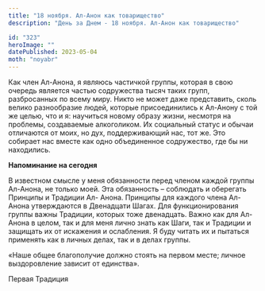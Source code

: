 ```yaml
---
title: "18 ноября. Ал-Анон как товарищество"
description: "День за Днем - 18 ноября. Ал-Анон как товарищество"

id: "323"
heroImage: ""
datePublished: 2023-05-04
moth: "noyabr"
---
```


Как член Ал-Анона, я являюсь частичкой группы, которая в свою очередь является
частью содружества тысяч таких групп, разбросанных по всему миру. Никто не
может даже представить, сколь велико разнообразие людей, которые
присоединились к Ал-Анону с той же целью, что и я: научиться новому образу
жизни, несмотря на проблемы, создаваемые алкоголиком. Их социальный статус и
обычаи отличаются от моих, но дух, поддерживающий нас, тот же. Это собирает
нас вместе как одно объединенное содружество, где бы ни находились.

**Напоминание на сегодня**

В известном смысле у меня обязанности перед членом каждой группы Ал-Анона, не
только моей. Эта обязанность – соблюдать и оберегать Принципы и Традиции Ал-
Анона. Принципы для каждого члена Ал-Анона утверждаются в Двенадцати Шагах.
Для функционирования группы важны Традиции, которых тоже двенадцать. Важно как
для Ал-Анона в целом, так и для меня лично знать как Шаги, так и Традиции и
защищать их от искажения и ослабления. Я буду читать их и пытаться применять
как в личных делах, так и в делах группы.

«Наше общее благополучие должно стоять на первом месте; личное выздоровление
зависит от единства».

Первая Традиция
